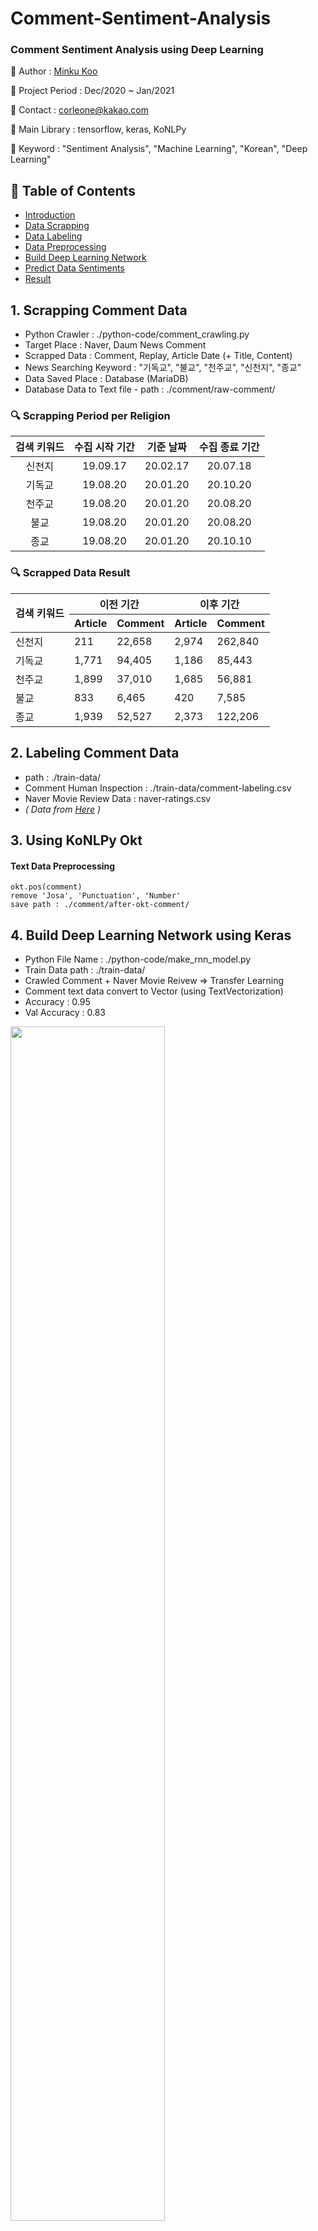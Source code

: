 # Comment-Sentiment-Analysis
### Comment Sentiment Analysis using Deep Learning


📌 Author : [Minku Koo](https://github.com/Minku-Koo)    

📌 Project Period : Dec/2020 ~ Jan/2021    

📌 Contact : corleone@kakao.com    

📌 Main Library : tensorflow, keras, KoNLPy

📌 Keyword : "Sentiment Analysis", "Machine Learning", "Korean", "Deep Learning"    

## 📃 Table of Contents
- [Introduction](#comment-sentiment-analysis-using-deep-learning)
- [Data Scrapping](#1-scrapping-comment-data)
- [Data Labeling](#2-labeling-comment-data)
- [Data Preprocessing](#3-using-konlpy-okt)
- [Build Deep Learning Network](#4-build-deep-learning-network-using-keras)
- [Predict Data Sentiments](#5-predict-sentiments-value)
- [Result](#6-result-make-graph)


## 1. Scrapping Comment Data

- Python Crawler : ./python-code/comment_crawling.py
- Target Place : Naver, Daum News Comment
- Scrapped Data : Comment, Replay, Article Date (+ Title, Content)
- News Searching Keyword : "기독교", "불교", "천주교", "신천지", "종교"
- Data Saved Place : Database (MariaDB)
- Database Data to Text file - path : ./comment/raw-comment/

### 🔍 Scrapping Period per Religion 
|검색 키워드|수집 시작 기간|기준 날짜|수집 종료 기간|
|:--------:|:-----------:|:------:|:-----------:|
| 신천지 | 19.09.17 | 20.02.17 | 20.07.18 |
| 기독교 |19.08.20| 20.01.20 | 20.10.20 |
| 천주교 | 19.08.20 | 20.01.20 | 20.08.20 |
| 불교 | 19.08.20 | 20.01.20 | 20.08.20 |
| 종교 | 19.08.20 | 20.01.20 | 20.10.10 |

### 🔍 Scrapped Data Result

<table>
    <thead>
        <tr>
        <th rowspan="2">검색 키워드</th>
        <th colspan="2">이전 기간</th>
        <th colspan="2">이후 기간</th>
        </tr>
        <tr>
        <th>Article</th>
        <th>Comment</th>
        <th>Article</th>
        <th>Comment</th>
        </tr>
    </thead>
    <tbody>
        <tr>
            <td>신천지</td>
            <td>211</td>
            <td>22,658</td>
            <td>2,974</td>
            <td>262,840</td>
        </tr>
        <tr>
            <td>기독교</td>
            <td>1,771</td>
            <td>94,405</td>
            <td>1,186</td>
            <td>85,443</td>
        </tr>
        <tr>
            <td>천주교</td>
            <td>1,899</td>
            <td>37,010</td>
            <td>1,685</td>
            <td>56,881</td>
        </tr>
        <tr>
            <td>불교</td>
            <td>833</td>
            <td>6,465</td>
            <td>420</td>
            <td>7,585</td>
        </tr>
        <tr>
            <td>종교</td>
            <td>1,939</td>
            <td>52,527</td>
            <td>2,373</td>
            <td>122,206</td>
        </tr>
    </tbody>
</table>

## 2. Labeling Comment Data

- path : ./train-data/
- Comment Human Inspection : ./train-data/comment-labeling.csv
- Naver Movie Review Data : naver-ratings.csv
- _( Data from [Here](https://github.com/e9t/nsmc) )_

## 3. Using KoNLPy Okt

#### Text Data Preprocessing
```
okt.pos(comment)
remove 'Josa', 'Punctuation', 'Number'
save path : ./comment/after-okt-comment/
```


## 4. Build Deep Learning Network using Keras

- Python File Name : ./python-code/make_rnn_model.py
- Train Data path : ./train-data/
- Crawled Comment + Naver Movie Reivew => Transfer Learning
- Comment text data convert to Vector (using TextVectorization)
- Accuracy : 0.95
- Val Accuracy : 0.83

<img src="./images/deeplearningmodel.jfif" width="70%" >

## 5. Predict Sentiments Value

1) Make json file -> dict[date][article] = [[comment list],[]]
1) Every Comment Labeling using Deep Learning Model
1) Update json file / dict[date][article] = [[comment list],[sentiment value list]] (path: ./comment/json-okt-comment)
1) Calculate sentiment value per date 
    + each Article sentiment : Weight Average _(article comment count / date comment count)_
    + each Date sentiment : using [IMDb's rating system](https://www.quora.com/How-does-IMDbs-rating-system-work)
    <img src="./images/calc_sentiment.jfif" width="80%" >

## 6. RESULT (Make Graph)

### 📍 Average, Standard Deviation / Religion ###
<table>
    <thead>
        <tr>
        <th rowspan="2">검색 키워드</th>
        <th colspan="2">이전 기간</th>
        <th colspan="2">이후 기간</th>
        </tr>
        <tr>
        <th>평균</th>
        <th>표준 편차</th>
        <th>평균</th>
        <th>표준 편차</th>
        </tr>
    </thead>
    <tbody>
        <tr>
            <td>신천지</td>
            <td>0.381</td>
            <td>0.412</td>
            <td>0.313</td>
            <td>0.388</td>
        </tr>
        <tr>
            <td>기독교</td>
            <td>0.310</td>
            <td>0.372</td>
            <td>0.276</td>
            <td>0.371</td>
        </tr>
        <tr>
            <td>천주교</td>
            <td>0.375</td>
            <td>0.405</td>
            <td>0.284</td>
            <td>0.377</td>
        </tr>
        <tr>
            <td>불교</td>
            <td>0.356</td>
            <td>0.392</td>
            <td>0.272</td>
            <td>0.369</td>
        </tr>
        <tr>
            <td>종교</td>
            <td>0.313</td>
            <td>0.376</td>
            <td>0.271</td>
            <td>0.367</td>
        </tr>
    </tbody>
</table>


### 📍 Sentiment Average stick graph / Religion   ###
*(path : ./result-graph/emotion-average-stick/)*
<img src="./images/sentiment-average.png" width="80%" >

### 📍 Sentiment time flow graph  ###
*(path : ./result-graph/emotion-flow/)*


   - Before COVID19 : green
   - After COVID19 : red
   - y axis
       + close to 1 : Positive
       + close to 0 : Negative
    <br><br>
   ✔ **천주교**    
     <img src="./images/천주교그래프.png" width="80%" >    
   ✔ **종교**    
     <img src="./images/종교그래프.png" width="80%" >    
   
### 📍 All Comment Count per Month / Religion   ###
*(path : ./result-graph/comment-count/)*
<img src="./images/numberofcomment.png" width="80%" >


### 📍 WordCloud / Religion  ###
*(path : ./result-graph/word-cloud/)*


   ✔ Before COVID19, 기독교      
     <img src="./images/기독교-before-wordcloud.png" width="60%" >      
   ✔ After COVID19, 기독교     
     <img src="./images/기독교-after-wordcloud.png" width="60%" >     

### 📍 Top 30 Word / Religion  ###
*(path : ./result-graph/word-cloud/)*


   ✔ Before COVID19, 신천지    
     <img src="./images/신천지-before-count.png" width="70%" >    
   ✔ After COVID19, 신천지    
     <img src="./images/신천지-after-count.png" width="70%" >    
    




